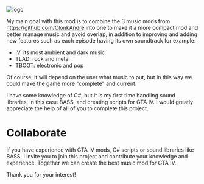 ![logo](https://github.com/KevGreenwood/InteractiveMusicIV/assets/159276447/25c63dbd-9335-4ce4-bbca-e38fad1526c7)

My main goal with this mod is to combine the 3 music mods from https://github.com/ClonkAndre into one to make it a more compact mod and better manage music and avoid overlap, in addition to improving and adding new features such as each episode having its own soundtrack for example:
- IV: its most ambient and dark music
- TLAD: rock and metal
- TBOGT: electronic and pop

Of course, it will depend on the user what music to put, but in this way we could make the game more "complete" and current.

I have some knowledge of C#, but it is my first time handling sound libraries, in this case BASS, and creating scripts for GTA IV. I would greatly appreciate the help of all of you to complete this project.

# Collaborate
If you have experience with GTA IV mods, C# scripts or sound libraries like BASS, I invite you to join this project and contribute your knowledge and experience. Together we can create the best music mod for GTA IV.

Thank you for your interest!
